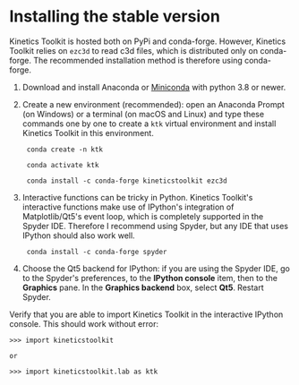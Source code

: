Installing the stable version
=============================

Kinetics Toolkit is hosted both on PyPi and conda-forge. However, Kinetics Toolkit relies on `ezc3d` to read c3d files, which is
distributed only on conda-forge. The recommended installation method is therefore using conda-forge.

1. Download and install Anaconda or [Miniconda](https://docs.conda.io/en/latest/miniconda.html) with python 3.8 or newer.

2. Create a new environment (recommended): open an Anaconda Prompt (on Windows) or a terminal (on macOS and Linux) and type these commands one by one to create a `ktk` virtual environment and install Kinetics Toolkit in this environment.

        conda create -n ktk

        conda activate ktk

        conda install -c conda-forge kineticstoolkit ezc3d
   
3. Interactive functions can be tricky in Python. Kinetics Toolkit's interactive functions make use of IPython's integration of Matplotlib/Qt5's event loop, which is completely supported in the Spyder IDE. Therefore I recommend using Spyder, but any IDE that uses IPython should also work well.

        conda install -c conda-forge spyder

4. Choose the Qt5 backend for IPython: if you are using the Spyder IDE, go to the Spyder's preferences, to the **IPython console** item, then to the **Graphics** pane. In the **Graphics backend** box, select **Qt5**. Restart Spyder.

Verify that you are able to import Kinetics Toolkit in the interactive IPython console. This should work without error:

    >>> import kineticstoolkit
    
    or
    
    >>> import kineticstoolkit.lab as ktk

